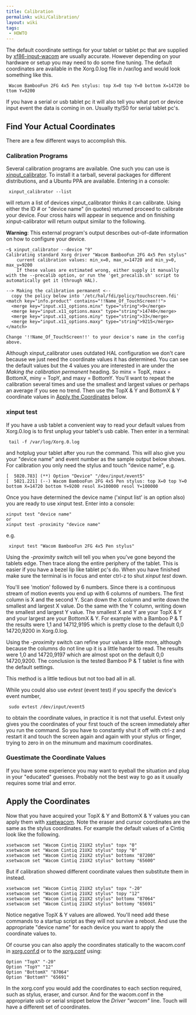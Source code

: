 ```yaml
---
title: Calibration
permalink: wiki/Calibration/
layout: wiki
tags:
 - HOWTO
---
```


The default coordinate settings for your tablet or tablet pc that are
supplied by [xf86-input-wacom](xf86-input-wacom "wikilink") are usually
accurate. However depending on your hardware or setup you may need to do
some fine tuning. The default coordinates are available in the
Xorg.0.log file in /var/log and would look something like this.

` Wacom BambooFun 2FG 4x5 Pen stylus: top X=0 top Y=0 bottom X=14720 bottom Y=9200`

If you have a serial or usb tablet pc it will also tell you what port or
device input event the data is coming in on. Usually tty/S0 for serial
tablet pc's.

Find Your Actual Coordinates
----------------------------

There are a few different ways to accomplish this.

### Calibration Programs

Several calibration programs are available. One such you can use is
[xinput\_calibrator](/wiki/External_applications#xinput_calibrator "wikilink").
To install it a tarball, several packages for different distributions,
and a Ubuntu PPA are available. Entering in a console:

` xinput_calibrator --list`

will return a list of devices xinput\_calibrator thinks it can
calibrate. Using either the ID \# or "device name" (in quotes) returned
proceed to calibrate your device. Four cross hairs will appear in
sequence and on finishing xinput-calibrator will return output similar
to the following.

**Warning**: This external program's output describes out-of-date
information on how to configure your device.

    ~$ xinput_calibrator --device "9"
    Calibrating standard Xorg driver "Wacom BambooFun 2FG 4x5 Pen stylus"
        current calibration values: min_x=0, max_x=14720 and min_y=0, max_y=9200
        If these values are estimated wrong, either supply it manually with the --precalib option, or run the 'get_precalib.sh' script to automatically get it (through HAL).

    --> Making the calibration permanent <--
      copy the policy below into '/etc/hal/fdi/policy/touchscreen.fdi'
    <match key="info.product" contains="!!Name_Of_TouchScreen!!">
      <merge key="input.x11_options.minx" type="string">9</merge>
      <merge key="input.x11_options.maxx" type="string">14740</merge>
      <merge key="input.x11_options.miny" type="string">33</merge>
      <merge key="input.x11_options.maxy" type="string">9215</merge>
    </match>

    Change '!!Name_Of_TouchScreen!!' to your device's name in the config above.

Although xinput\_calibrator uses outdated HAL configuration we don't
care because we just need the coordinate values it has determined. You
can see the default values but the 4 values you are interested in are
under the *Making the calibration permanent* heading. So minx = TopX,
maxx = BottomX, miny = TopY, and maxy = BottomY. You'll want to repeat
the calibration several times and use the smallest and largest values or
perhaps an average if you see no trend. Then use the TopX & Y and
BottomX & Y coordinate values in [Apply the
Coordinates](/wiki/Calibration#Apply_the_Coordinates "wikilink") below.

### xinput test

If you have a usb tablet a convenient way to read your default values
from Xorg.0.log is to first unplug your tablet's usb cable. Then enter
in a terminal:

` tail -f /var/log/Xorg.0.log`

and hotplug your tablet after you run the command. This will also give
you your "device name" and event number as the sample output below
shows. For calibration you only need the stylus and touch "device name",
e.g.

    [  5020.783] (**) Option "Device" "/dev/input/event5"
    [  5021.221] (--) Wacom BambooFun 2FG 4x5 Pen stylus: top X=0 top Y=0 bottom X=14720 bottom Y=9200 resol X=100000 resol Y=100000

Once you have determined the device name ('xinput list' is an option
also) you are ready to use xinput test. Enter into a console:

    xinput test "device name"
    or
    xinput test -proximity "device name"

e.g.

` xinput test "Wacom BambooFun 2FG 4x5 Pen stylus"`

Using the *-proximity* switch will tell you when you've gone beyond the
tablets edge. Then trace along the entire periphery of the tablet. This
is easier if you have a bezel lip like tablet pc's do. When you have
finished make sure the terminal is in focus and enter ctrl-z to shut
*xinput test* down.

You'll see 'motion' followed by 6 numbers. Since there is a continuous
stream of motion events you end up with 6 columns of numbers. The first
column is X and the second Y. Scan down the X column and write down the
smallest and largest X value. Do the same with the Y column, writing
down the smallest and largest Y value. The smallest X and Y are your
TopX & Y and your largest are your BottomX & Y. For example with a
Bamboo P & T the results were 1,1 and 14712,9195 which is pretty close
to the default 0,0 14720,9200 in Xorg.0.log.

Using the *-proximity* switch can refine your values a little more,
although because the columns do not line up it is a little harder to
read. The results were 1,0 and 14720,9197 which are almost spot on the
default 0,0 14720,9200. The conclusion is the tested Bamboo P & T tablet
is fine with the default settings.

This method is a little tedious but not too bad all in all.

While you could also use *evtest* (event test) if you specify the
device's event number,

` sudo evtest /dev/input/event5`

to obtain the coordinate values, in practice it is not that useful.
Evtest only gives you the coordinates of your first touch of the screen
immediately after you run the command. So you have to constantly shut it
off with ctrl-z and restart it and touch the screen again and again with
your stylus or finger, trying to zero in on the minumum and maximum
coordinates.

### Guestimate the Coordinate Values

If you have some experience you may want to eyeball the situation and
plug in your "educated" guesses. Probably not the best way to go as it
usually requires some trial and error.

Apply the Coordinates
---------------------

Now that you have acquired your TopX & Y and BottomX & Y values you can
apply them with [xsetwacom](xsetwacom "wikilink"). Note the eraser and
cursor coordinates are the same as the stylus coordinates. For example
the default values of a Cintiq look like the following.

    xsetwacom set "Wacom Cintiq 21UX2 stylus" topx "0"
    xsetwacom set "Wacom Cintiq 21UX2 stylus" topy "0"
    xsetwacom set "Wacom Cintiq 21UX2 stylus" bottomx "87200"
    xsetwacom set "Wacom Cintiq 21UX2 stylus" bottomy "65600"

But if calibration showed different coordinate values then substitute
them in instead.

    xsetwacom set "Wacom Cintiq 21UX2 stylus" topx "-20"
    xsetwacom set "Wacom Cintiq 21UX2 stylus" topy "12"
    xsetwacom set "Wacom Cintiq 21UX2 stylus" bottomx "87064"
    xsetwacom set "Wacom Cintiq 21UX2 stylus" bottomy "65691"

Notice negative TopX & Y values are allowed. You'll need add these
commands to a startup script as they will not survive a reboot. And use
the appropriate "device name" for each device you want to apply the
coordinate values to.

Of course you can also apply the coordinates statically to the
wacom.conf in
[xorg.conf.d](/wiki/Configuring_X#Hotplugging_setup_with_udev "wikilink") or
to the
[xorg.conf](/wiki/Configuring_X#Manual_setup_in_the_xorg.conf "wikilink")
using:

    Option "TopX" "-20"
    Option "TopY" "12"
    Option "BottomX" "87064"
    Option "BottomY" "65691"

In the xorg.conf you would add the coordinates to each section required,
such as stylus, eraser, and cursor. And for the wacom.conf in the
appropriate usb or serial snippet below the *Driver "wacom"* line. Touch
will have a different set of coordinates.
